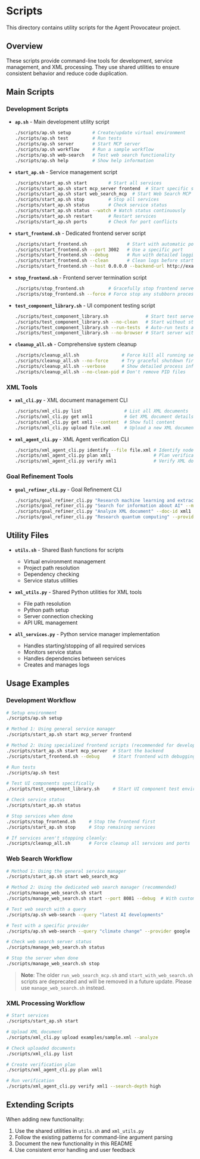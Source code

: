 # Scripts

This directory contains utility scripts for the Agent Provocateur project.

## Overview

These scripts provide command-line tools for development, service management, and XML processing. They use shared utilities to ensure consistent behavior and reduce code duplication.

## Main Scripts

### Development Scripts

- **`ap.sh`** - Main development utility script
  ```bash
  ./scripts/ap.sh setup        # Create/update virtual environment
  ./scripts/ap.sh test         # Run tests
  ./scripts/ap.sh server       # Start MCP server
  ./scripts/ap.sh workflow     # Run a sample workflow
  ./scripts/ap.sh web-search   # Test web search functionality
  ./scripts/ap.sh help         # Show help information
  ```

- **`start_ap.sh`** - Service management script
  ```bash
  ./scripts/start_ap.sh start        # Start all services
  ./scripts/start_ap.sh start mcp_server frontend  # Start specific services
  ./scripts/start_ap.sh start web_search_mcp  # Start Web Search MCP server
  ./scripts/start_ap.sh stop         # Stop all services
  ./scripts/start_ap.sh status       # Check service status
  ./scripts/start_ap.sh status --watch # Watch status continuously
  ./scripts/start_ap.sh restart      # Restart services
  ./scripts/start_ap.sh ports        # Check for port conflicts
  ```

- **`start_frontend.sh`** - Dedicated frontend server script
  ```bash
  ./scripts/start_frontend.sh               # Start with automatic port detection
  ./scripts/start_frontend.sh --port 3002   # Use a specific port
  ./scripts/start_frontend.sh --debug       # Run with detailed logging
  ./scripts/start_frontend.sh --clean       # Clean logs before starting
  ./scripts/start_frontend.sh --host 0.0.0.0 --backend-url http://example.com:8000  # Custom config
  ```

- **`stop_frontend.sh`** - Frontend server termination script
  ```bash
  ./scripts/stop_frontend.sh         # Gracefully stop frontend server
  ./scripts/stop_frontend.sh --force # Force stop any stubborn processes
  ```

- **`test_component_library.sh`** - UI component testing script
  ```bash
  ./scripts/test_component_library.sh              # Start test server and open browser
  ./scripts/test_component_library.sh --no-clean   # Start without stopping existing servers
  ./scripts/test_component_library.sh --run-tests  # Auto-run tests after starting
  ./scripts/test_component_library.sh --no-browser # Start server without opening browser
  ```

- **`cleanup_all.sh`** - Comprehensive system cleanup
  ```bash
  ./scripts/cleanup_all.sh                # Force kill all running services
  ./scripts/cleanup_all.sh --no-force     # Try graceful shutdown first
  ./scripts/cleanup_all.sh --verbose      # Show detailed process information
  ./scripts/cleanup_all.sh --no-clean-pid # Don't remove PID files
  ```

### XML Tools

- **`xml_cli.py`** - XML document management CLI
  ```bash
  ./scripts/xml_cli.py list                # List all XML documents
  ./scripts/xml_cli.py get xml1            # Get XML document details
  ./scripts/xml_cli.py get xml1 --content  # Show full content
  ./scripts/xml_cli.py upload file.xml     # Upload a new XML document
  ```

- **`xml_agent_cli.py`** - XML Agent verification CLI
  ```bash
  ./scripts/xml_agent_cli.py identify --file file.xml # Identify nodes
  ./scripts/xml_agent_cli.py plan xml1                # Plan verification
  ./scripts/xml_agent_cli.py verify xml1              # Verify XML document
  ```

### Goal Refinement Tools

- **`goal_refiner_cli.py`** - Goal Refinement CLI
  ```bash
  ./scripts/goal_refiner_cli.py "Research machine learning and extract entities from document"
  ./scripts/goal_refiner_cli.py "Search for information about AI" --max-results 10
  ./scripts/goal_refiner_cli.py "Analyze XML document" --doc-id xml1
  ./scripts/goal_refiner_cli.py "Research quantum computing" --provider google --json
  ```

## Utility Files

- **`utils.sh`** - Shared Bash functions for scripts
  - Virtual environment management
  - Project path resolution
  - Dependency checking
  - Service status utilities

- **`xml_utils.py`** - Shared Python utilities for XML tools
  - File path resolution
  - Python path setup
  - Server connection checking
  - API URL management

- **`all_services.py`** - Python service manager implementation
  - Handles starting/stopping of all required services
  - Monitors service status
  - Handles dependencies between services
  - Creates and manages logs

## Usage Examples

### Development Workflow

```bash
# Setup environment
./scripts/ap.sh setup

# Method 1: Using general service manager
./scripts/start_ap.sh start mcp_server frontend

# Method 2: Using specialized frontend scripts (recommended for development)
./scripts/start_ap.sh start mcp_server  # Start the backend
./scripts/start_frontend.sh --debug     # Start frontend with debugging

# Run tests
./scripts/ap.sh test

# Test UI components specifically
./scripts/test_component_library.sh     # Start UI component test environment

# Check service status
./scripts/start_ap.sh status

# Stop services when done
./scripts/stop_frontend.sh     # Stop the frontend first
./scripts/start_ap.sh stop     # Stop remaining services

# If services aren't stopping cleanly:
./scripts/cleanup_all.sh       # Force cleanup all services and ports
```

### Web Search Workflow

```bash
# Method 1: Using the general service manager
./scripts/start_ap.sh start web_search_mcp

# Method 2: Using the dedicated web search manager (recommended)
./scripts/manage_web_search.sh start
./scripts/manage_web_search.sh start --port 8081 --debug  # With custom options

# Test web search with a query
./scripts/ap.sh web-search --query "latest AI developments"

# Test with a specific provider
./scripts/ap.sh web-search --query "climate change" --provider google

# Check web search server status
./scripts/manage_web_search.sh status

# Stop the server when done
./scripts/manage_web_search.sh stop
```

> **Note**: The older `run_web_search_mcp.sh` and `start_with_web_search.sh` scripts are deprecated and will be removed in a future update. Please use `manage_web_search.sh` instead.

### XML Processing Workflow

```bash
# Start services
./scripts/start_ap.sh start

# Upload XML document
./scripts/xml_cli.py upload examples/sample.xml --analyze

# Check uploaded documents
./scripts/xml_cli.py list

# Create verification plan
./scripts/xml_agent_cli.py plan xml1

# Run verification
./scripts/xml_agent_cli.py verify xml1 --search-depth high
```

## Extending Scripts

When adding new functionality:

1. Use the shared utilities in `utils.sh` and `xml_utils.py`
2. Follow the existing patterns for command-line argument parsing
3. Document the new functionality in this README
4. Use consistent error handling and user feedback